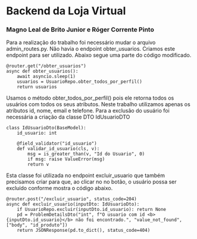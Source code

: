 # Backend da Loja Virtual
### Magno Leal de Brito Junior e Róger Corrente Pinto

Para a realização do trabalho foi necessário mudar o arquivo admin_routes.py. Não havia o endpoint obter_usuarios. Criamos este endpoint para ser utilizado. Abaixo segue uma parte do código modificado.
```
@router.get("/obter_usuarios")
async def obter_usuarios():
    await asyncio.sleep(1)
    usuarios = UsuarioRepo.obter_todos_por_perfil()
    return usuarios

```

Usamos o método obter_todos_por_perfil() pois ele retorna todos os usuários com todos os seus atributos. Neste trabalho utilizamos apenas os atributos id, nome, email e telefone. Para a exclusão do usuário foi necessária a criação da classe DTO IdUsuarioDTO

```
class IdUsuarioDto(BaseModel):
    id_usuario: int

    @field_validator("id_usuario")
    def validar_id_usuario(cls, v):
        msg = is_greater_than(v, "Id do Usuario", 0)
        if msg: raise ValueError(msg)
        return v

```

Esta classe foi utilizada no endpoint excluir_usuario que também precisamos criar para que, ao clicar no no botão, o usuário possa ser excluído conforme mostra o código abaixo.

```
@router.post("/excluir_usuario", status_code=204)
async def excluir_usuario(inputDto: IdUsuarioDto):
    if UsuarioRepo.excluir(inputDto.id_usuario): return None
    pd = ProblemDetailsDto("int", f"O usuario com id <b>{inputDto.id_usuario}</b> não foi encontrado.", "value_not_found", ["body", "id_produto"])
    return JSONResponse(pd.to_dict(), status_code=404)

```
